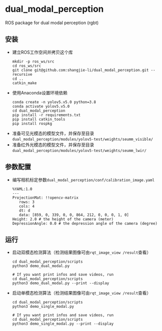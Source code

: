 # dual_modal_perception

ROS package for dual modal perception (rgbt)

## 安装
 - 建立ROS工作空间并拷贝这个库
   ```Shell
   mkdir -p ros_ws/src
   cd ros_ws/src
   git clone git@github.com:shangjie-li/dual_modal_perception.git --recursive
   cd ..
   catkin_make
   ```
 - 使用Anaconda设置环境依赖
   ```Shell
   conda create -n yolov5.v5.0 python=3.8
   conda activate yolov5.v5.0
   cd dual_modal_perception
   pip install -r requirements.txt
   pip install catkin_tools
   pip install rospkg
   ```
 - 准备可见光模态的模型文件，并保存至目录`dual_modal_perception/modules/yolov5-test/weights/seumm_visible/`
 - 准备红外光模态的模型文件，并保存至目录`dual_modal_perception/modules/yolov5-test/weights/seumm_lwir/`

## 参数配置
 - 编写相机标定参数`dual_modal_perception/conf/calibration_image.yaml`
   ```
   %YAML:1.0
   ---
   ProjectionMat: !!opencv-matrix
      rows: 3
      cols: 4
      dt: d
      data: [859, 0, 339, 0, 0, 864, 212, 0, 0, 0, 1, 0]
   Height: 2.0 # the height of the camera (meter)
   DepressionAngle: 0.0 # the depression angle of the camera (degree)
   ```

## 运行
 - 启动双模态检测算法（检测结果图像可由`rqt_image_view /result`查看）
   ```
   cd dual_modal_perception/scripts
   python3 demo_dual_modal.py
   
   # If you want print infos and save videos, run
   cd dual_modal_perception/scripts
   python3 demo_dual_modal.py --print --display
   ```
 - 启动单模态检测算法（检测结果图像可由`rqt_image_view /result`查看）
   ```
   cd dual_modal_perception/scripts
   python3 demo_single_modal.py
   
   # If you want print infos and save videos, run
   cd dual_modal_perception/scripts
   python3 demo_single_modal.py --print --display
   ```

